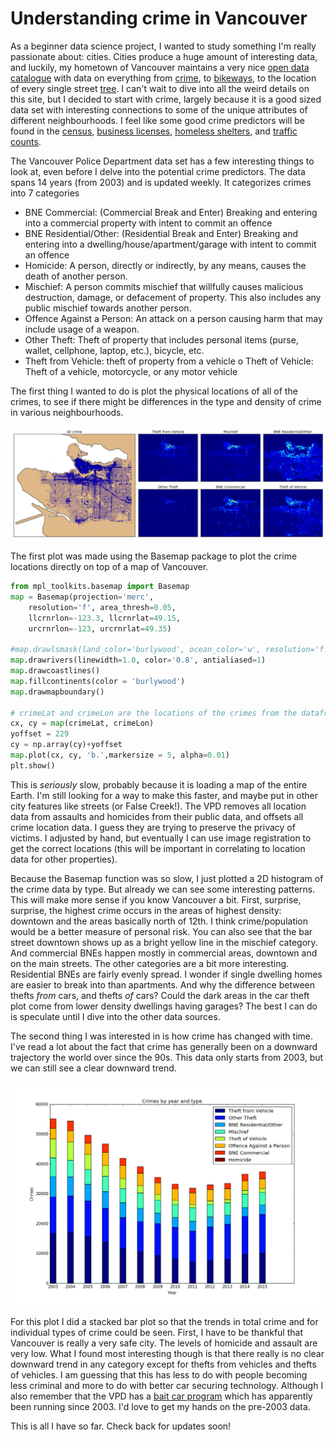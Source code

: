 # Understanding crime in Vancouver

As a beginner data science project, I wanted to study something I'm really passionate about: cities. Cities produce a huge amount of interesting data, and luckily, my hometown of Vancouver maintains a very nice [open data catalogue](http://data.vancouver.ca/datacatalogue/index.htm) with data on everything from [crime](http://data.vancouver.ca/datacatalogue/crime-data.htm), to [bikeways](http://vanmapp1.vancouver.ca/gmaps/covmap_data.htm?map=bikeways.kmz&data=1), to the location of every single street [tree](http://data.vancouver.ca/datacatalogue/streetTrees.htm). I can't wait to dive into all the weird details on this site, but I decided to start with crime, largely because it is a good sized data set with interesting connections to some of the unique attributes of different neighbourhoods. I feel like some good crime predictors will be found in the [census](http://data.vancouver.ca/datacatalogue/censusLocalAreaProfiles2011.htm), [business licenses](http://data.vancouver.ca/datacatalogue/businessLicence.htm), [homeless shelters](http://vanmapp1.vancouver.ca/gmaps/covmap_data.htm?map=homeless_shelters.kmz&data=1), and [traffic counts](http://data.vancouver.ca/datacatalogue/trafficCounts.htm).

The Vancouver Police Department data set has a few interesting things to look at, even before I delve into the potential crime predictors. The data spans 14 years (from 2003) and is updated weekly. It categorizes crimes into 7 categories
* BNE Commercial: (Commercial Break and Enter) Breaking and entering into a commercial property with intent to commit an offence
* BNE Residential/Other: (Residential Break and Enter) Breaking and entering into a dwelling/house/apartment/garage with intent to commit an offence
* Homicide: A person, directly or indirectly, by any means, causes the death of another person.
* Mischief: A person commits mischief that willfully causes malicious destruction, damage, or defacement of property. This also includes any public mischief towards another person.
* Offence Against a Person: An attack on a person causing harm that may include usage of a weapon.
* Other Theft: Theft of property that includes personal items (purse, wallet, cellphone, laptop, etc.), bicycle, etc.
* Theft from Vehicle: theft of property from a vehicle o	Theft of Vehicle: Theft of a vehicle, motorcycle, or any motor vehicle

The first thing I wanted to do is plot the physical locations of all of the crimes, to see if there might be differences in the type and density of crime in various neighbourhoods. 

![alt text](https://github.com/myamaximus/VPD/blob/master/spatial_crime_data.png)

The first plot was made using the Basemap package to plot the crime locations directly on top of a map of Vancouver.
```python
from mpl_toolkits.basemap import Basemap
map = Basemap(projection='merc', 
    resolution='f', area_thresh=0.05,  
    llcrnrlon=-123.3, llcrnrlat=49.15,  
    urcrnrlon=-123, urcrnrlat=49.35)
 
#map.drawlsmask(land_color='burlywood', ocean_color='w', resolution='f', lakes=True)
map.drawrivers(linewidth=1.0, color='0.8', antialiased=1)
map.drawcoastlines()
map.fillcontinents(color = 'burlywood')
map.drawmapboundary()

# crimeLat and crimeLon are the locations of the crimes from the dataframe
cx, cy = map(crimeLat, crimeLon)
yoffset = 229 
cy = np.array(cy)+yoffset
map.plot(cx, cy, 'b.',markersize = 5, alpha=0.01)
plt.show()
```
This is *seriously* slow, probably because it is loading a map of the entire Earth. I'm still looking for a way to make this faster, and maybe put in other city features like streets (or False Creek!). The VPD removes all location data from assaults and homicides from their public data, and offsets all crime location data. I guess they are trying to preserve the privacy of victims. I adjusted by hand, but eventually I can use image registration to get the correct locations (this will be important in correlating to location data for other properties). 

Because the Basemap function was so slow, I just plotted a 2D histogram of the crime data by type. But already we can see some interesting patterns. This will make more sense if you know Vancouver a bit. First, surprise, surprise, the highest crime occurs in the areas of highest density: downtown and the areas basically north of 12th. I think crime/population would be a better measure of personal risk. You can also see that the bar street downtown shows up as a bright yellow line in the mischief category. And commercial BNEs happen mostly in commercial areas, downtown and on the main streets. The other categories are a bit more interesting. Residential BNEs are fairly evenly spread. I wonder if single dwelling homes are easier to break into than apartments. And why the difference between thefts *from* cars, and thefts *of* cars? Could the dark areas in the car theft plot come from lower density dwellings having garages? The best I can do is speculate until I dive into the other data sources.

The second thing I was interested in is how crime has changed with time. I've read a lot about the fact that crime has generally been on a downward trajectory the world over since the 90s. This data only starts from 2003, but we can still see a clear downward trend.

![alt text](https://github.com/myamaximus/VPD/blob/master/temporal_crime_data.png)

For this plot I did a stacked bar plot so that the trends in total crime and for individual types of crime could be seen. First, I have to be thankful that Vancouver is really a very safe city. The levels of homicide and assault are very low. What I found most interesting though is that there really is no clear downward trend in any category except for thefts from vehicles and thefts of vehicles. I am guessing that this has less to do with people becoming less criminal and more to do with better car securing technology. Although I also remember that the VPD has a [bait car program](http://www.huffingtonpost.ca/2013/01/31/bc-bait-car-program-new_n_2593849.html) which has apparently been running since 2003. I'd love to get my hands on the pre-2003 data.

This is all I have so far. Check back for updates soon!

